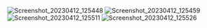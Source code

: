 ![Screenshot_20230412_125448](https://user-images.githubusercontent.com/121868302/231385478-994a8cdf-cde4-421e-91bc-7ccd633f7d20.png)
![Screenshot_20230412_125459](https://user-images.githubusercontent.com/121868302/231385484-f1e70e65-1b9a-4db0-8bf9-edce7a7affcc.png)
![Screenshot_20230412_125511](https://user-images.githubusercontent.com/121868302/231385493-5c7f3dcb-d822-4eb2-9e2f-53d9f777f0c8.png)
![Screenshot_20230412_125526](https://user-images.githubusercontent.com/121868302/231385510-0002e996-91bd-4e16-8ecb-7e94cbb562f9.png)
